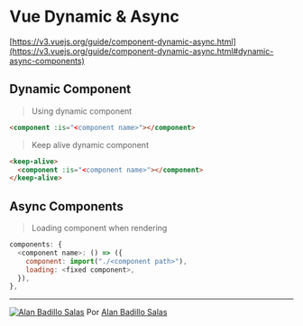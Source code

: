 # Vue Dynamic & Async

[https://v3.vuejs.org/guide/component-dynamic-async.html](https://v3.vuejs.org/guide/component-dynamic-async.html#dynamic-async-components)

## Dynamic Component

> Using dynamic component

```html
<component :is="<component name>"></component>
```

> Keep alive dynamic component

```html
<keep-alive>
  <component :is="<component name>"></component>
</keep-alive>
```

## Async Components

> Loading component when rendering

```js
components: {
  <component name>: () => ({
    component: import("./<component path>"),
    loading: <fixed component>,
  }),
},
```

---

[![Alan Badillo Salas](https://avatars.githubusercontent.com/u/79223578?s=40&v=4 "Alan Badillo Salas")](https://github.com/dragonnomada) Por [Alan Badillo Salas](https://github.com/dragonnomada)
